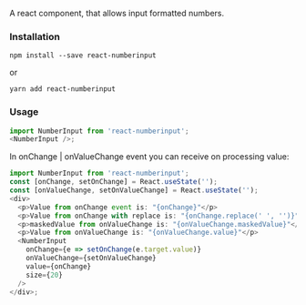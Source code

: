 A react component, that allows input formatted numbers.

### Installation

```noeditor
npm install --save react-numberinput
```

or

```noeditor
yarn add react-numberinput
```

### Usage

```js
import NumberInput from 'react-numberinput';
<NumberInput />;
```

In onChange | onValueChange event you can receive on processing value:

```js
import NumberInput from 'react-numberinput';
const [onChange, setOnChange] = React.useState('');
const [onValueChange, setOnValueChange] = React.useState('');
<div>
  <p>Value from onChange event is: "{onChange}"</p>
  <p>Value from onChange with replace is: "{onChange.replace(' ', '')}"</p>
  <p>maskedValue from onValueChange is: "{onValueChange.maskedValue}"</p>
  <p>Value from onValueChange is: "{onValueChange.value}"</p>
  <NumberInput
    onChange={e => setOnChange(e.target.value)}
    onValueChange={setOnValueChange}
    value={onChange}
    size={20}
  />
</div>;
```
